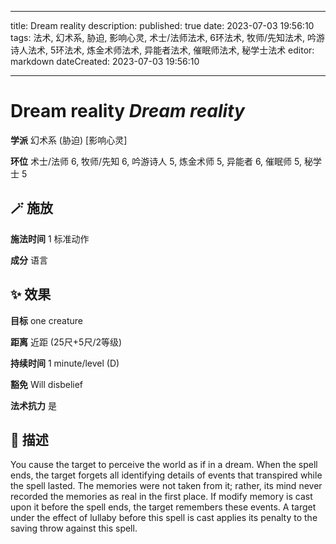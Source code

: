 
---
title: Dream reality
description: 
published: true
date: 2023-07-03 19:56:10
tags: 法术, 幻术系, 胁迫, 影响心灵, 术士/法师法术, 6环法术, 牧师/先知法术, 吟游诗人法术, 5环法术, 炼金术师法术, 异能者法术, 催眠师法术, 秘学士法术
editor: markdown
dateCreated: 2023-07-03 19:56:10

---

# **Dream reality** *Dream reality*

**学派** 幻术系 (胁迫) \[影响心灵\] 

**环位** 术士/法师 6, 牧师/先知 6, 吟游诗人 5, 炼金术师 5, 异能者 6, 催眠师 5, 秘学士 5

## 🪄 施放

**施法时间** 1 标准动作

**成分** 语言

## ✨ 效果 

**目标** one creature 

**距离** 近距 (25尺+5尺/2等级)  

**持续时间** 1 minute/level (D) 

**豁免** Will disbelief

**法术抗力** 是

## 📖 描述

You cause the target to perceive the world as if in a dream. When the spell ends, the target forgets all identifying details of events that transpired while the spell lasted. The memories were not taken from it; rather, its mind never recorded the memories as real in the first place. If modify memory is cast upon it before the spell ends, the target remembers these events. A target under the effect of lullaby before this spell is cast applies its penalty to the saving throw against this spell.
    